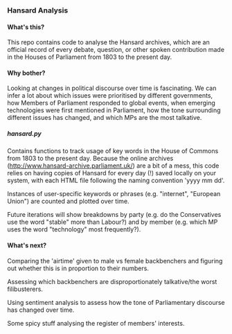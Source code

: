 ### Hansard Analysis

#### What's this?

This repo contains code to analyse the Hansard archives, which are an official record of every debate, question, or other spoken contribution made in the Houses of Parliament from 1803 to the present day.

#### Why bother?

Looking at changes in political discourse over time is fascinating. We can infer a lot about which issues were prioritised by different governments, how Members of Parliament responded to global events, when emerging technologies were first mentioned in Parliament, how the tone surrounding different issues has changed, and which MPs are the most talkative.

##### hansard.py

Contains functions to track usage of key words in the House of Commons from 1803 to the present day. Because the online archives (http://www.hansard-archive.parliament.uk/) are a bit of a mess, this code relies on having copies of Hansard for every day (!) saved locally on your system, with each HTML file following the naming convention 'yyyy mm dd'.

Instances of user-specific keywords or phrases (e.g. "internet", "European Union") are counted and plotted over time.

Future iterations will show breakdowns by party (e.g. do the Conservatives use the word "stable" more than Labour?) and by member (e.g. which MP uses the word "technology" most frequently?).

#### What's next?

Comparing the 'airtime' given to male vs female backbenchers and figuring out whether this is in proportion to their numbers.

Assessing which backbenchers are disproportionately talkative/the worst filibusterers.

Using sentiment analysis to assess how the tone of Parliamentary discourse has changed over time.

Some spicy stuff analysing the register of members' interests. 
